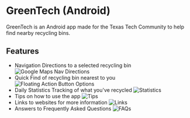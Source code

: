 # GreenTech (Android)

GreenTech is an Android app made for the Texas Tech Community to help find nearby recycling bins. 


## Features

* Navigation Directions to a selected recycling bin
    ![Google Maps Nav Directions](https://github.com/CyMath/Green_Tech_Android/blob/master/Github/Images/GoogleNav_shot.png)
* Quick Find of recycling bin nearest to you
    ![Floating Action Button Options](https://github.com/CyMath/Green_Tech_Android/blob/master/Github/Images/fab_shot_zoomed.png)
* Daily Statistics Tracking of what you've recycled
    ![Statistics](https://github.com/CyMath/Green_Tech_Android/blob/master/Github/Images/Stats_shot.png)
* Tips on how to use the app
    ![Tips](https://github.com/CyMath/Green_Tech_Android/blob/master/Github/Images/Tips_shot.png)
* Links to websites for more information
     ![Links](https://github.com/CyMath/Green_Tech_Android/blob/master/Github/Images/Links_shot.png)
* Answers to Frequently Asked Questions
    ![FAQs](https://github.com/CyMath/Green_Tech_Android/blob/master/Github/Images/FAQ_shot.png)
